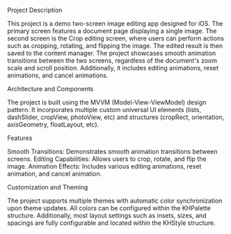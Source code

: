 Project Description

This project is a demo two-screen image editing app designed for iOS. The primary screen features a document page displaying a single image. The second screen is the Crop editing screen, where users can perform actions such as cropping, rotating, and flipping the image. The edited result is then saved to the content manager. The project showcases smooth animation transitions between the two screens, regardless of the document's zoom scale and scroll position. Additionally, it includes editing animations, reset animations, and cancel animations.

Architecture and Components

The project is built using the MVVM (Model-View-ViewModel) design pattern. It incorporates multiple custom universal UI elements (lists, dashSlider, cropView, photoView, etc) and structures (cropRect, orientation, axisGeometry, floatLayout, etc).

Features

Smooth Transitions: Demonstrates smooth animation transitions between screens.
Editing Capabilities: Allows users to crop, rotate, and flip the image.
Animation Effects: Includes various editing animations, reset animation, and cancel animation.

Customization and Theming

The project supports multiple themes with automatic color synchronization upon theme updates. All colors can be configured within the KHPalette structure. Additionally, most layout settings such as insets, sizes, and spacings are fully configurable and located within the KHStyle structure.
